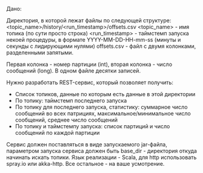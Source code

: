 Дано:

Директория, в которой лежат файлы по следующей структуре: <topic_name>/history/<run_timestamp>/offsets.csv
<topic_name> - имя топика (по сути просто строка) <run_timestamp> - таймстемп запуска некоей процедуры, 
в формате YYYY-MM-DD-HH-mm-ss (минуты и секунды с лидирующими нулями) offsets.csv - файл с двумя колонками, 
разделенными запятыми. 

Первая колонка - номер партиции (int), вторая колонка - число сообщений (long). В одном файле десятки записей.

Нужно разработать REST-сервис, который позволяет получить:
- Список топиков, данные по которым есть данные в этой директории
- По топику:  таймстемп последнего запуска
- По топику  для последнего запуска, статистику: суммарное число сообщений во всех патрициях, 
  максимальное/минимальное число сообщений, среднее число сообщений
- По топику и таймстемпу запуска: список партиций и число сообщений по каждой партиции

Сервис должен поставляться в виде запускаемого jar-файла, 
параметром запуска сервиса должен быть base_dir - директория откуда начинать искать топики. 
Язык реализации - Scala, для http использовать spray.io или akka-http. Все остальное - на ваше усмотрение.
